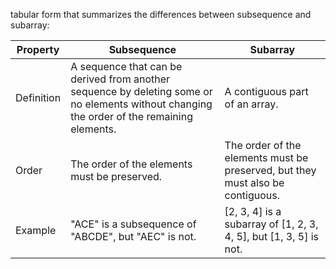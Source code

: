 tabular form that summarizes the differences between subsequence and subarray:

|Property  | Subsequence | Subarray |
| --- | --- | --- |
| Definition | A sequence that can be derived from another sequence by deleting some or no elements without changing the order of the remaining elements. | A contiguous part of an array. |
| Order | The order of the elements must be preserved. | The order of the elements must be preserved, but they must also be contiguous. |
| Example | "ACE" is a subsequence of "ABCDE", but "AEC" is not. | [2, 3, 4] is a subarray of [1, 2, 3, 4, 5], but [1, 3, 5] is not. |
